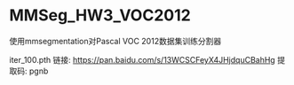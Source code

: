 # MMSeg_HW3_VOC2012
使用mmsegmentation对Pascal VOC 2012数据集训练分割器

iter_100.pth 链接: https://pan.baidu.com/s/13WCSCFeyX4JHjdquCBahHg 提取码: pgnb
